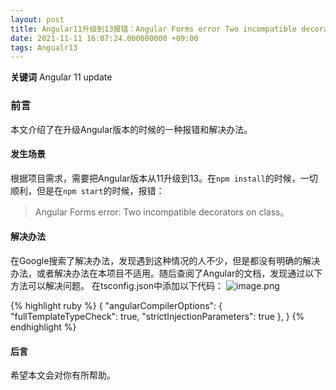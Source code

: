 ```yaml
---
layout: post
title: Angular11升级到13报错：Angular Forms error Two incompatible decorators on class
date: 2021-11-11 16:07:24.000000000 +09:00
tags: Angualr13
---
```


**关键词** Angular 11 update

### 前言
本文介绍了在升级Angular版本的时候的一种报错和解决办法。

#### 发生场景
根据项目需求，需要把Angular版本从11升级到13。在`npm install`的时候，一切顺利，但是在`npm start`的时候，报错： 
>Angular Forms error: Two incompatible decorators on class。

#### 解决办法
在Google搜索了解决办法，发现遇到这种情况的人不少，但是都没有明确的解决办法，或者解决办法在本项目不适用。随后查阅了Angular的文档，发现通过以下方法可以解决问题。
在tsconfig.json中添加以下代码：
![image.png](https://upload-images.jianshu.io/upload_images/11992590-5f988580793f0d1c.png?imageMogr2/auto-orient/strip%7CimageView2/2/w/1240)

{% highlight ruby %}
{
  "angularCompilerOptions": {
    "fullTemplateTypeCheck": true,
    "strictInjectionParameters": true
  },
}
{% endhighlight %}

#### 后言
希望本文会对你有所帮助。


